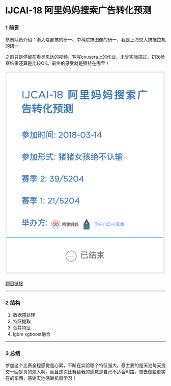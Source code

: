 # IJCAI-18 阿里妈妈搜索广告转化预测
### 1 前言

参赛队员介绍：浙大啥都搞的研一、中科院搞图像的研一、我是上海交大搞拖拉机的研一

之前只是停留在看吴恩达的视频，写写cousera上的作业，未曾实际搞过，初次参赛结果还算是比较OK。最终的感受就是强特在哪里！

![image](https://github.com/Qiwc/IJCAI-18-CTR/blob/master/images/1.jpg)

[题目链接](https://tianchi.aliyun.com/competition/entrance/231647/information)

------

### 2 结构

1. 数据预处理
2. 特征提取
3. 合并特征
4. lgbm xgboost融合

------

### 3 总结

参加这个比赛全程感觉是心累，不断在实验哪个特征强大，最主要的是天池每天提交一回是真的烦人啊。而且这次比赛给我的感觉是自己不适合AI路，想去做些更实在的东西，感谢天池感谢机器学习！